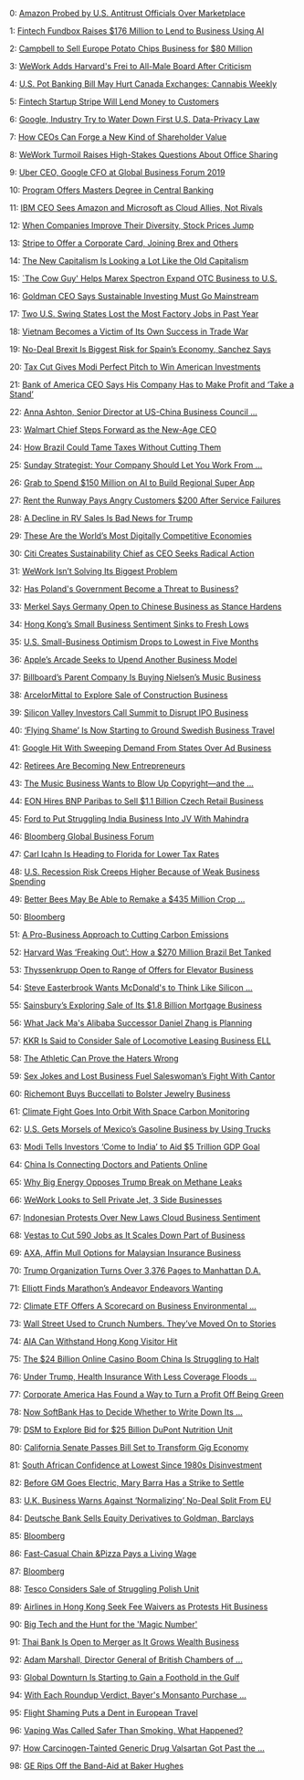 0: 	 [Amazon Probed by U.S. Antitrust Officials Over Marketplace](https://www.bloomberg.com/news/articles/2019-09-11/amazon-antitrust-probe-ftc-investigators-interview-merchants) 

1: 	 [Fintech Fundbox Raises $176 Million to Lend to Business Using AI](https://www.bloomberg.com/news/articles/2019-09-24/fintech-fundbox-raises-176-million-to-lend-to-business-using-ai) 

2: 	 [Campbell to Sell Europe Potato Chips Business for $80 Million](https://www.bloomberg.com/news/articles/2019-09-02/campbell-to-sell-europe-potato-chips-business-for-80-million) 

3: 	 [WeWork Adds Harvard's Frei to All-Male Board After Criticism](https://www.bloomberg.com/news/articles/2019-09-04/wework-adds-a-woman-to-all-male-board-ceo-returns-grant) 

4: 	 [U.S. Pot Banking Bill May Hurt Canada Exchanges: Cannabis Weekly](https://www.bloomberg.com/news/articles/2019-09-29/u-s-pot-banking-bill-may-hurt-canada-exchanges-cannabis-weekly) 

5: 	 [Fintech Startup Stripe Will Lend Money to Customers](https://www.bloomberg.com/news/articles/2019-09-05/fintech-startup-stripe-will-lend-money-to-customers) 

6: 	 [Google, Industry Try to Water Down First U.S. Data-Privacy Law](https://www.bloomberg.com/news/articles/2019-09-04/google-industry-try-to-water-down-first-u-s-data-privacy-law) 

7: 	 [How CEOs Can Forge a New Kind of Shareholder Value](https://www.bloomberg.com/opinion/articles/2019-09-04/business-roundtable-statement-of-purpose-fails-on-specifics) 

8: 	 [WeWork Turmoil Raises High-Stakes Questions About Office Sharing](https://www.bloomberg.com/news/articles/2019-09-25/wework-turmoil-raises-high-stakes-questions-about-office-sharing) 

9: 	 [Uber CEO, Google CFO at Global Business Forum 2019](https://www.bloomberg.com/news/videos/2019-09-25/big-tech-regulation-should-exempt-small-startups-uber-ceo-says-video) 

10: 	 [Program Offers Masters Degree in Central Banking](https://www.bloomberg.com/news/articles/2019-09-30/back-to-school-program-offers-masters-degree-in-central-banking) 

11: 	 [IBM CEO Sees Amazon and Microsoft as Cloud Allies, Not Rivals](https://www.bloomberg.com/news/articles/2019-09-16/ibm-ceo-sees-amazon-and-microsoft-as-cloud-allies-not-rivals) 

12: 	 [When Companies Improve Their Diversity, Stock Prices Jump](https://www.bloomberg.com/news/articles/2019-09-17/when-companies-improve-their-diversity-stock-prices-get-a-boost) 

13: 	 [Stripe to Offer a Corporate Card, Joining Brex and Others](https://www.bloomberg.com/news/articles/2019-09-10/stripe-to-offer-a-corporate-card-joining-brex-and-others) 

14: 	 [The New Capitalism Is Looking a Lot Like the Old Capitalism](https://www.bloomberg.com/news/articles/2019-09-20/the-new-capitalism-is-looking-a-lot-like-the-old-capitalism) 

15: 	 [`The Cow Guy' Helps Marex Spectron Expand OTC Business to U.S.](https://www.bloomberg.com/news/articles/2019-09-26/-the-cow-guy-helps-marex-spectron-expand-otc-business-to-u-s) 

16: 	 [Goldman CEO Says Sustainable Investing Must Go Mainstream](https://www.bloomberg.com/news/articles/2019-09-25/goldman-ceo-says-sustainable-investing-needs-to-go-mainstream) 

17: 	 [Two U.S. Swing States Lost the Most Factory Jobs in Past Year](https://www.bloomberg.com/news/articles/2019-09-20/two-u-s-swing-states-lost-the-most-factory-jobs-in-past-year) 

18: 	 [Vietnam Becomes a Victim of Its Own Success in Trade War](https://www.bloomberg.com/news/articles/2019-09-17/vietnam-becomes-a-victim-of-its-own-success-in-trade-war) 

19: 	 [No-Deal Brexit Is Biggest Risk for Spain’s Economy, Sanchez Says](https://www.bloomberg.com/news/articles/2019-09-25/sanchez-says-he-s-confident-u-k-to-respect-eu-citizens-rights) 

20: 	 [Tax Cut Gives Modi Perfect Pitch to Win American Investments](https://www.bloomberg.com/news/articles/2019-09-21/tax-cut-gives-modi-perfect-pitch-to-win-american-investments) 

21: 	 [Bank of America CEO Says His Company Has to Make Profit and ‘Take a Stand’](https://www.bloomberg.com/news/articles/2019-09-25/bofa-ceo-says-his-company-has-to-make-profit-and-take-a-stand) 

22: 	 [Anna Ashton, Senior Director at US-China Business Council ...](https://www.bloomberg.com/news/videos/2019-10-01/us-china-business-council-s-aston-discusses-trade-war-video) 

23: 	 [Walmart Chief Steps Forward as the New-Age CEO](https://www.bloomberg.com/news/articles/2019-09-21/walmart-chief-steps-forward-as-unlikely-archetype-of-new-age-ceo) 

24: 	 [How Brazil Could Tame Taxes Without Cutting Them](https://www.bloomberg.com/news/articles/2019-09-19/how-brazil-could-tame-taxes-without-cutting-them-quicktake) 

25: 	 [Sunday Strategist: Your Company Should Let You Work From ...](https://www.bloomberg.com/news/articles/2019-09-15/sunday-strategist-your-company-should-let-you-work-from-anywhere) 

26: 	 [Grab to Spend $150 Million on AI to Build Regional Super App](https://www.bloomberg.com/news/articles/2019-09-05/grab-will-invest-150-million-in-ai-to-build-regional-super-app) 

27: 	 [Rent the Runway Pays Angry Customers $200 After Service Failures](https://www.bloomberg.com/news/articles/2019-09-27/rent-the-runway-pays-angry-customers-200-after-service-failures) 

28: 	 [A Decline in RV Sales Is Bad News for Trump](https://www.bloomberg.com/opinion/articles/2019-09-16/decline-in-rv-sales-is-bad-news-for-manufacturing-trump) 

29: 	 [These Are the World’s Most Digitally Competitive Economies](https://www.bloomberg.com/news/articles/2019-09-26/these-are-the-world-s-most-digitally-competitive-economies-map) 

30: 	 [Citi Creates Sustainability Chief as CEO Seeks Radical Action](https://www.bloomberg.com/news/articles/2019-09-25/citi-creates-sustainability-chief-as-corbat-seeks-radical-action) 

31: 	 [WeWork Isn’t Solving Its Biggest Problem](https://www.bloomberg.com/opinion/articles/2019-09-13/wework-ipo-governance-changes-don-t-fix-flawed-business-model) 

32: 	 [Has Poland's Government Become a Threat to Business?](https://www.bloomberg.com/news/articles/2019-09-23/has-poland-s-government-become-a-threat-to-business) 

33: 	 [Merkel Says Germany Open to Chinese Business as Stance Hardens](https://www.bloomberg.com/news/articles/2019-09-06/merkel-tells-china-investment-welcome-in-germany-reuters-says) 

34: 	 [Hong Kong’s Small Business Sentiment Sinks to Fresh Lows](https://www.bloomberg.com/news/articles/2019-09-13/hong-kong-s-small-business-sentiment-sinks-to-fresh-lows-chart) 

35: 	 [U.S. Small-Business Optimism Drops to Lowest in Five Months](https://www.bloomberg.com/news/articles/2019-09-10/u-s-small-business-optimism-declines-to-lowest-in-five-months) 

36: 	 [Apple’s Arcade Seeks to Upend Another Business Model](https://www.bloomberg.com/opinion/articles/2019-09-12/apple-s-arcade-seeks-to-upend-another-business-model) 

37: 	 [Billboard’s Parent Company Is Buying Nielsen’s Music Business](https://www.bloomberg.com/news/articles/2019-09-05/billboard-parent-is-said-to-be-buying-nielsen-s-music-business) 

38: 	 [ArcelorMittal to Explore Sale of Construction Business](https://www.bloomberg.com/news/articles/2019-09-10/arcelormittal-is-said-to-explore-sale-of-construction-business) 

39: 	 [Silicon Valley Investors Call Summit to Disrupt IPO Business](https://www.bloomberg.com/news/articles/2019-09-30/silicon-valley-calls-summit-to-disrupt-ipos-bankers-not-welcome) 

40: 	 [‘Flying Shame’ Is Now Starting to Ground Swedish Business Travel](https://www.bloomberg.com/news/articles/2019-09-19/-flying-shame-is-now-starting-to-ground-swedish-business-travel) 

41: 	 [Google Hit With Sweeping Demand From States Over Ad Business](https://www.bloomberg.com/news/articles/2019-09-10/google-hit-with-sweeping-demand-from-states-over-its-ad-business) 

42: 	 [Retirees Are Becoming New Entrepreneurs](https://www.bloomberg.com/news/articles/2019-09-20/retirees-are-becoming-new-entrepreneurs) 

43: 	 [The Music Business Wants to Blow Up Copyright—and the ...](https://www.bloomberg.com/news/articles/2019-09-18/the-music-industry-and-trump-want-to-blow-up-copyright-protection) 

44: 	 [EON Hires BNP Paribas to Sell $1.1 Billion Czech Retail Business](https://www.bloomberg.com/news/articles/2019-09-17/eon-said-to-hire-bnp-to-sell-1-1-billion-czech-retail-business) 

45: 	 [Ford to Put Struggling India Business Into JV With Mahindra](https://www.bloomberg.com/news/articles/2019-09-24/ford-to-put-struggling-india-business-into-venture-with-mahindra) 

46: 	 [Bloomberg Global Business Forum](https://www.bloomberg.com/news/live-blog/2019-09-20/bloomberg-global-business-forum) 

47: 	 [Carl Icahn Is Heading to Florida for Lower Tax Rates](https://www.bloomberg.com/news/articles/2019-09-12/carl-icahn-is-said-to-be-heading-to-florida-for-lower-tax-rates) 

48: 	 [U.S. Recession Risk Creeps Higher Because of Weak Business Spending](https://www.bloomberg.com/news/articles/2019-09-17/meager-corporate-spending-appetite-boosts-u-s-recession-risk) 

49: 	 [Better Bees May Be Able to Remake a $435 Million Crop ...](https://www.bloomberg.com/features/2019-beeflow-better-bees/) 

50: 	 [Bloomberg](https://www.bloomberg.com/news/audio/2019-09-10/broadcasting-live-from-columbia-business-school-podcast) 

51: 	 [A Pro-Business Approach to Cutting Carbon Emissions](https://www.bloomberg.com/news/videos/2019-09-23/a-pro-business-approach-to-cutting-carbon-emissions-video) 

52: 	 [Harvard Was ‘Freaking Out’: How a $270 Million Brazil Bet Tanked](https://www.bloomberg.com/news/articles/2019-09-24/harvard-was-freaking-out-how-a-270-million-brazil-bet-tanked) 

53: 	 [Thyssenkrupp Open to Range of Offers for Elevator Business](https://www.bloomberg.com/news/articles/2019-09-04/thyssenkrupp-tells-potential-buyers-it-s-open-to-elevator-sale) 

54: 	 [Steve Easterbrook Wants McDonald's to Think Like Silicon ...](https://www.bloomberg.com/news/features/2019-09-25/steve-easterbrook-wants-mcdonald-s-to-think-like-silicon-valley) 

55: 	 [Sainsbury’s Exploring Sale of Its $1.8 Billion Mortgage Business](https://www.bloomberg.com/news/articles/2019-09-14/sainsbury-s-exploring-sale-of-its-mortgage-business-telegraph) 

56: 	 [What Jack Ma's Alibaba Successor Daniel Zhang is Planning](https://www.bloomberg.com/news/articles/2019-09-09/alibaba-s-new-chair-says-he-ll-find-the-way-to-kill-his-business) 

57: 	 [KKR Is Said to Consider Sale of Locomotive Leasing Business ELL](https://www.bloomberg.com/news/articles/2019-09-12/kkr-is-said-to-consider-sale-of-locomotive-leasing-business-ell) 

58: 	 [The Athletic Can Prove the Haters Wrong](https://www.bloomberg.com/opinion/articles/2019-09-07/the-athletic-offers-a-model-for-making-money-in-digital-news) 

59: 	 [Sex Jokes and Lost Business Fuel Saleswoman’s Fight With Cantor](https://www.bloomberg.com/news/articles/2019-09-13/sex-jokes-and-lost-business-fuel-saleswoman-s-fight-with-cantor) 

60: 	 [Richemont Buys Buccellati to Bolster Jewelry Business](https://www.bloomberg.com/news/articles/2019-09-27/richemont-buys-buccellati-to-bolster-jewelry-business) 

61: 	 [Climate Fight Goes Into Orbit With Space Carbon Monitoring](https://www.bloomberg.com/news/articles/2019-09-25/climate-fight-goes-into-orbit-with-carbon-monitoring-from-space) 

62: 	 [U.S. Gets Morsels of Mexico’s Gasoline Business by Using Trucks](https://www.bloomberg.com/news/articles/2019-09-17/u-s-gets-morsels-of-mexico-gasoline-business-by-using-trucks) 

63: 	 [Modi Tells Investors ‘Come to India’ to Aid $5 Trillion GDP Goal](https://www.bloomberg.com/news/articles/2019-09-25/modi-tells-business-forum-his-mandate-was-a-vote-for-development) 

64: 	 [China Is Connecting Doctors and Patients Online](https://www.bloomberg.com/news/articles/2019-09-24/china-is-connecting-doctors-and-patients-online) 

65: 	 [Why Big Energy Opposes Trump Break on Methane Leaks](https://www.bloomberg.com/news/articles/2019-09-12/why-big-energy-opposes-trump-break-on-methane-leaks-quicktake) 

66: 	 [WeWork Looks to Sell Private Jet, 3 Side Businesses](https://www.bloomberg.com/news/articles/2019-09-26/wework-looks-to-sell-private-jet-3-side-businesses) 

67: 	 [Indonesian Protests Over New Laws Cloud Business Sentiment](https://www.bloomberg.com/news/articles/2019-09-24/protests-sweep-indonesia-over-move-to-overhaul-criminal-law) 

68: 	 [Vestas to Cut 590 Jobs as It Scales Down Part of Business](https://www.bloomberg.com/news/articles/2019-09-27/vestas-to-cut-590-jobs-as-it-scales-down-part-of-its-business) 

69: 	 [AXA, Affin Mull Options for Malaysian Insurance Business](https://www.bloomberg.com/news/articles/2019-09-05/axa-affin-said-to-mull-options-for-malaysian-insurance-business) 

70: 	 [Trump Organization Turns Over 3,376 Pages to Manhattan D.A.](https://www.bloomberg.com/news/articles/2019-09-23/new-york-d-a-urges-court-to-reject-trump-s-subpoena-challenge) 

71: 	 [Elliott Finds Marathon’s Andeavor Endeavors Wanting](https://www.bloomberg.com/opinion/articles/2019-09-25/elliott-has-a-point-about-marathon-petroleum-s-retail-business) 

72: 	 [Climate ETF Offers A Scorecard on Business Environmental ...](https://www.bloomberg.com/news/videos/2019-09-11/climate-etf-offers-a-scorecard-on-business-environmental-efficiency-video) 

73: 	 [Wall Street Used to Crunch Numbers. They’ve Moved On to Stories](https://www.bloomberg.com/news/articles/2019-09-16/wall-street-used-to-crunch-numbers-they-ve-moved-on-to-stories) 

74: 	 [AIA Can Withstand Hong Kong Visitor Hit](https://www.bloomberg.com/news/articles/2019-09-20/steyer-invests-in-companies-he-says-are-part-of-the-problem) 

75: 	 [The $24 Billion Online Casino Boom China Is Struggling to Halt](https://www.bloomberg.com/opinion/articles/2019-09-30/aia-s-insurance-business-can-withstand-hong-kong-protests) 

76: 	 [Under Trump, Health Insurance With Less Coverage Floods ...](https://www.bloomberg.com/news/articles/2019-09-11/the-24-billion-online-casino-boom-china-is-struggling-to-halt) 

77: 	 [Corporate America Has Found a Way to Turn a Profit Off Being Green](https://www.bloomberg.com/news/features/2019-09-17/under-trump-health-insurance-with-less-coverage-floods-market) 

78: 	 [Now SoftBank Has to Decide Whether to Write Down Its ...](https://www.bloomberg.com/news/articles/2019-09-20/corporate-america-is-saving-the-world-by-saving-money) 

79: 	 [DSM to Explore Bid for $25 Billion DuPont Nutrition Unit](https://www.bloomberg.com/news/articles/2019-09-25/softbank-must-decide-whether-to-write-down-its-wework-stake) 

80: 	 [California Senate Passes Bill Set to Transform Gig Economy](https://www.bloomberg.com/news/articles/2019-09-16/dsm-is-said-to-explore-bid-for-25-billion-dupont-nutrition-unit) 

81: 	 [South African Confidence at Lowest Since 1980s Disinvestment](https://www.bloomberg.com/news/articles/2019-09-11/california-senate-passes-labor-bill-set-to-transform-gig-economy) 

82: 	 [Before GM Goes Electric, Mary Barra Has a Strike to Settle](https://www.bloomberg.com/news/articles/2019-09-11/south-african-confidence-at-lowest-since-1980s-disinvestment) 

83: 	 [U.K. Business Warns Against ‘Normalizing’ No-Deal Split From EU](https://www.bloomberg.com/news/features/2019-09-19/before-gm-goes-electric-mary-barra-has-a-strike-to-settle) 

84: 	 [Deutsche Bank Sells Equity Derivatives to Goldman, Barclays](https://www.bloomberg.com/news/articles/2019-09-30/u-k-business-warns-against-normalizing-no-deal-split-from-eu) 

85: 	 [Bloomberg](https://www.bloomberg.com/news/articles/2019-09-18/deutsche-bank-completes-auction-of-flow-equity-derivatives) 

86: 	 [Fast-Casual Chain &amp;Pizza Pays a Living Wage](https://www.bloomberg.com/news/audio/2019-09-19/sarah-ketterer-discusses-investment-management-podcast) 

87: 	 [Bloomberg](https://www.bloomberg.com/news/features/2019-09-10/fast-casual-chain-pizza-pays-a-living-wage) 

88: 	 [Tesco Considers Sale of Struggling Polish Unit](https://www.bloomberg.com/news/audio/2019-09-13/lord-browne-discusses-the-equilibrium-of-engineering-podcast) 

89: 	 [Airlines in Hong Kong Seek Fee Waivers as Protests Hit Business](https://www.bloomberg.com/news/articles/2019-09-27/tesco-is-said-to-consider-sale-of-struggling-polish-business) 

90: 	 [Big Tech and the Hunt for the 'Magic Number'](https://www.bloomberg.com/news/articles/2019-09-23/airlines-in-hong-kong-seek-fee-waivers-as-protests-hit-business) 

91: 	 [Thai Bank Is Open to Merger as It Grows Wealth Business](https://www.bloomberg.com/news/articles/2019-09-16/big-tech-and-the-hunt-for-the-magic-number) 

92: 	 [Adam Marshall, Director General of British Chambers of ...](https://www.bloomberg.com/news/articles/2019-09-30/thai-bank-is-open-to-merger-as-it-grows-wealth-business) 

93: 	 [Global Downturn Is Starting to Gain a Foothold in the Gulf](https://www.bloomberg.com/news/videos/2019-09-23/british-businesses-need-clarity-on-brexit-chambers-of-commerce-video) 

94: 	 [With Each Roundup Verdict, Bayer's Monsanto Purchase ...](https://www.bloomberg.com/news/articles/2019-09-03/u-a-e-business-conditions-hit-8-year-low-amid-tough-competition) 

95: 	 [Flight Shaming Puts a Dent in European Travel](https://www.bloomberg.com/news/features/2019-09-19/bayer-s-monsanto-purchase-looks-worse-with-each-roundup-verdict) 

96: 	 [Vaping Was Called Safer Than Smoking. What Happened?](https://www.bloomberg.com/news/articles/2019-09-26/flight-shaming-puts-a-dent-in-european-travel) 

97: 	 [How Carcinogen-Tainted Generic Drug Valsartan Got Past the ...](https://www.bloomberg.com/news/articles/2019-09-13/vaping-was-called-safer-than-smoking-what-happened-quicktake) 

98: 	 [GE Rips Off the Band-Aid at Baker Hughes](https://www.bloomberg.com/news/features/2019-09-12/how-carcinogen-tainted-generic-drug-valsartan-got-past-the-fda) 

